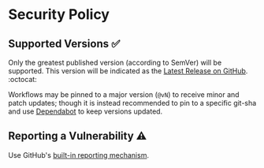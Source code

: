 # Security Policy

## Supported Versions ✅

Only the greatest published version (according to SemVer) will be supported.
This version will be indicated as the [Latest Release on GitHub][latest-release]. :octocat:

Workflows may be pinned to a major version (`@vN`) to receive minor and patch updates;
though it is instead recommended to pin to a specific git-sha and use [Dependabot][] to keep versions updated.

## Reporting a Vulnerability ⚠️

Use GitHub's [built-in reporting mechanism][gh-security].

  [latest-release]: https://github.com/nodenv/.github/releases/latest
  [dependabot]: https://docs.github.com/en/code-security/dependabot/dependabot-version-updates/configuration-options-for-the-dependabot.yml-file#github-actions
  [gh-security]: https://github.com/nodenv/.github/security/advisories/new
